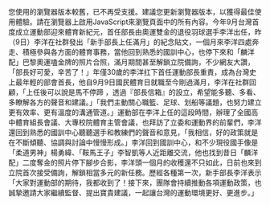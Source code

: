 您使用的瀏覽器版本較舊，已不再受支援。建議您更新瀏覽器版本，以獲得最佳使用體驗。請在瀏覽器上啟用JavaScript來瀏覽頁面中的所有內容。今年9月台灣首度成立運動部迎來體育新紀元，首任部長由奧運雙金的退役羽球選手李洋出任，昨（9日）李洋在社群發出「新手部長上任滿月」的紀念貼文，一個月來李洋四處奔走、積極參與各方面的體育事務，當他回到熟悉的國訓中心，也停下來和「麟洋配」巴黎奧運嗑金牌的照片合照，滿月期間甚至解鎖立院備詢，不少網友大讚，「部長好可愛，辛苦了！」年僅30歲的李洋扛下首任運動部長重責，成為台灣史上最年輕的部會首長，他自9月9日國民體育日就職至今剛過滿月，李洋在社群回顧，「上任後可以說是馬不停蹄 ，透過『部長信箱』的設立，希望能多聽、多看、多瞭解各方的聲音和建議。」「我們主動關心職籃、足球、划船等議題，也努力建立更有效率、更有溫度的溝通管道。」運動部在李洋上任的這段時間，辦理了全國高中體育組長會議、大專校院體育主管會議，也拜訪了立委和運動界的前輩們，李洋還回到熟悉的國訓中心聽聽選手和教練們的聲音和意見，「我相信，好的政策就是在不斷傾聽、協調與討論中慢慢形成。」李洋回到國訓中心，和不少現役國手像是「柔道男神」楊勇緯、「鞍馬王子」李智凱等人近距離交流，他也找到昔日「麟洋配」二度奪金的照片停下腳步合影，李洋頭一個月的收穫還不只如此，日前也來到立院首次接受備詢，解鎖相當多元的新任務。歷經各種第一次，新手部長李洋表示「大家對運動部的期待，我都收到了！接下來，團隊會持續推動各項運動政策，也誠摯邀請大家繼續監督、提出寶貴建議，一起讓台灣的運動環境更好、更進步。」